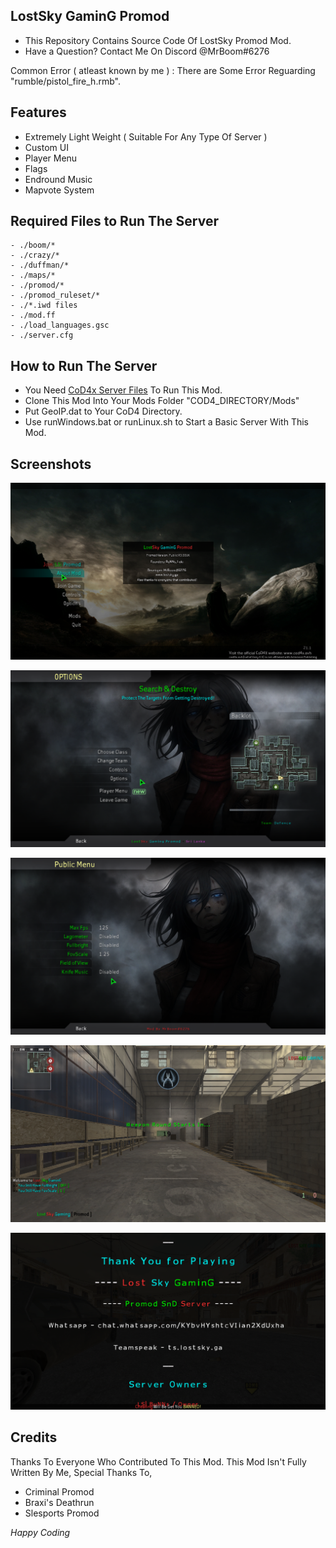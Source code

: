 ## **LostSky GaminG Promod**


- This Repository Contains Source Code Of LostSky Promod Mod.
- Have a Question? Contact Me On Discord @MrBoom#6276

 Common Error ( atleast known by me ) : There are Some Error Reguarding "rumble/pistol_fire_h.rmb".

## Features
- Extremely Light Weight ( Suitable For Any Type Of Server )
- Custom UI
- Player Menu
- Flags
- Endround Music
- Mapvote System

## Required Files to Run The Server
```
- ./boom/*
- ./crazy/*
- ./duffman/*
- ./maps/*
- ./promod/*
- ./promod_ruleset/*
- ./*.iwd files
- ./mod.ff
- ./load_languages.gsc
- ./server.cfg
```
## How to Run The Server


- You Need [CoD4x Server Files](https://cod4x.ovh/t/releases) To Run This Mod.
- Clone This Mod Into Your Mods Folder "COD4_DIRECTORY/Mods"
- Put GeoIP.dat to Your CoD4 Directory.
- Use runWindows.bat or runLinux.sh to Start a Basic Server With This Mod.


## Screenshots

![Main Menu](Screenshots/Screenshot1.png)

![Class Menu](Screenshots/Screenshot2.png)

![Player Menu](Screenshots/Screenshot3.png)

![InGame](Screenshots/Screenshot4.png)

![Credits](Screenshots/Screenshot5.png)

## Credits

Thanks To Everyone Who Contributed To This Mod. This Mod Isn't Fully Written By Me, Special Thanks To,

- Criminal Promod
- Braxi's Deathrun
- Slesports Promod 

*Happy Coding*

